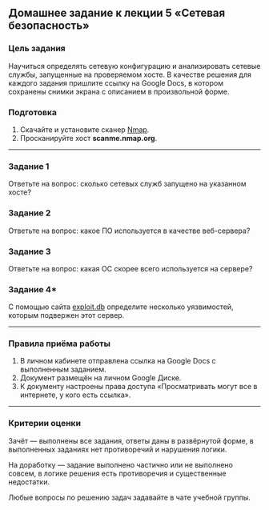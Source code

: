 ## Домашнее задание к лекции 5 «Сетевая безопасность»

### Цель задания

Научиться определять сетевую конфигурацию и анализировать сетевые службы, запущенные на проверяемом хосте.
В качестве решения для каждого задания пришлите ссылку на Google Docs, в котором сохранены снимки экрана с описанием в произвольной форме.

### Подготовка

1. Скачайте и установите сканер [Nmap](https://nmap.org/download.html).
2. Просканируйте хост **scanme.nmap.org**.

------

### Задание 1

Ответьте на вопрос: сколько сетевых служб запущено на указанном хосте?

### Задание 2

Ответьте на вопрос: какое ПО используется в качестве веб-сервера?

### Задание 3

Ответьте на вопрос: какая ОС скорее всего используется на сервере?

### Задание 4* 

С помощью сайта [exploit.db](https://www.exploit-db.com/) определите несколько уязвимостей, которым подвержен этот сервер.

------

### Правила приёма работы

1. В личном кабинете отправлена ссылка на Google Docs с выполненным заданием.
2. Документ размещён на личном Google Диске.
3. К документу настроены права доступа «Просматривать могут все в интернете, у кого есть ссылка».

------

### Критерии оценки

Зачёт — выполнены все задания, ответы даны в развёрнутой форме, в выполненных заданиях нет противоречий и нарушения логики.

На доработку — задание выполнено частично или не выполнено совсем, в логике решения есть противоречия и существенные недостатки.

Любые вопросы по решению задач задавайте в чате учебной группы.
